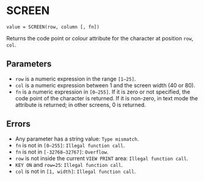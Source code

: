 # SCREEN
`value = SCREEN(row, column [, fn])`

Returns the code point or colour attribute for the character at position `row`, `col`.

## Parameters
* `row` is a numeric expression in the range `[1—25]`.
* `col` is a numeric expression between 1 and the screen width (40 or 80).
* `fn` is a numeric expression in `[0—255]`. If it is zero or not specified, the code point of the character is returned. If it is non-zero, in text mode the attribute is returned; in other screens, 0 is returned.
## Errors
* Any parameter has a string value: `Type mismatch`.
* `fn` is not in `[0—255]`: `Illegal function call`.
* `fn` is not in `[-32768—32767]`: `Overflow`.
* `row` is not inside the current `VIEW PRINT` area: `Illegal function call`.
* `KEY ON` and `row=25`: `Illegal function call`.
* `col` is not in `[1, width]`: `Illegal function call`.